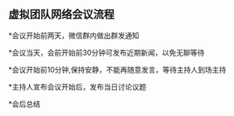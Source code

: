虚拟团队网络会议流程
------
*会议开始前两天，微信群内做出群发通知

*会议当天，会前开始前30分钟可发布近期新闻，以免无聊等待

*会议开始前10分钟,保持安静，不能再随意发言，等待主持人到场主持

*主持人宣布会议开始后，发布当日讨论议题

*会后总结
